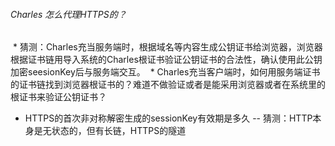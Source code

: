 ###### Charles 怎么代理HTTPS的？ 
  * 猜测：Charles充当服务端时，根据域名等内容生成公钥证书给浏览器，浏览器根据证书链用导入系统的Charles根证书验证公钥证书的合法性，确认使用此公钥加密seesionKey后与服务端交互。
  * Charles充当客户端时，如何用服务端证书的证书链找到浏览器根证书的？难道不做验证或者是能采用浏览器或者在系统里的根证书来验证公钥证书？
* HTTPS的首次非对称解密生成的sessionKey有效期是多久
  -- 猜测：HTTP本身是无状态的，但有长链，HTTPS的隧道

